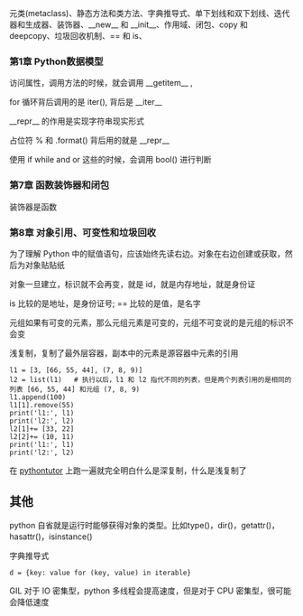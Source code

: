 
元类(metaclass)、静态方法和类方法、字典推导式、单下划线和双下划线、迭代器和生成器、装饰器、\_\_new__ 和 \_\_init__、作用域、闭包、copy 和 deepcopy、垃圾回收机制、== 和 is、

### 第1章 Python数据模型  

访问属性，调用方法的时候，就会调用 \_\_getitem__ ,   

for 循环背后调用的是 iter(), 背后是 \_\_iter__    

\_\_repr__ 的作用是实现字符串现实形式  

占位符 % 和 .format() 背后用的就是 \_\_repr__  

使用 if while and or 这些的时候，会调用 bool() 进行判断  




### 第7章 函数装饰器和闭包  

装饰器是函数  




### 第8章 对象引用、可变性和垃圾回收  

为了理解 Python 中的赋值语句，应该始终先读右边。对象在右边创建或获取，然后为对象贴贴纸  

对象一旦建立，标识就不会再变，就是 id，就是内存地址，就是身份证  

is 比较的是地址，是身份证号; == 比较的是值，是名字  

元组如果有可变的元素，那么元组元素是可变的，元组不可变说的是元组的标识不会变  

浅复制，复制了最外层容器，副本中的元素是源容器中元素的引用  

    l1 = [3, [66, 55, 44], (7, 8, 9)] 
    l2 = list(l1)   # 执行以后，l1 和 l2 指代不同的列表，但是两个列表引用的是相同的列表 [66, 55, 44] 和元组 (7, 8, 9)  
    l1.append(100) 
    l1[1].remove(55) 
    print('l1:', l1) 
    print('l2:', l2)
    l2[1]+= [33, 22] 
    l2[2]+= (10, 11) 
    print('l1:', l1) 
    print('l2:', l2)

在 [pythontutor](http://www.pythontutor.com/live.html#mode=edit) 上跑一遍就完全明白什么是深复制，什么是浅复制了  






## 其他  

python 自省就是运行时能够获得对象的类型。比如type()，dir()，getattr()，hasattr()，isinstance()  

字典推导式 

    d = {key: value for (key, value) in iterable}
    
GIL 对于 IO 密集型，python 多线程会提高速度，但是对于 CPU 密集型，很可能会降低速度  


